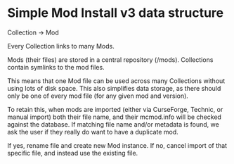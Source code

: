# Simple Mod Install v3 data structure

Collection -> Mod

Every Collection links to many Mods.

Mods (their files) are stored in a central repository (/mods). Collections contain symlinks to the mod files.

This means that one Mod file can be used across many Collections without using lots of disk space. This also simplifies data storage, as there should only be one of every mod file (for any given mod and version).

To retain this, when mods are imported (either via CurseForge, Technic, or manual import) both their file name, and their mcmod.info will be checked against the database. If matching file name and/or metadata is found, we ask the user if they really do want to have a duplicate mod.

If yes, rename file and create new Mod instance.
If no, cancel import of that specific file, and instead use the existing file.
